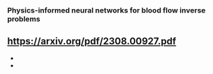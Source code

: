 ### Physics-informed neural networks for blood flow inverse problems

<https://arxiv.org/pdf/2308.00927.pdf>
-
-
-
